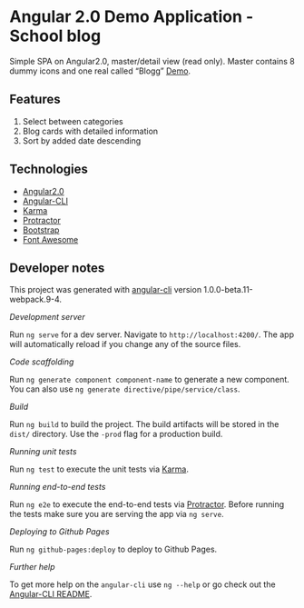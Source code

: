 Angular 2.0 Demo Application - School blog
====================================================

Simple SPA on Angular2.0, master/detail view (read only). Master contains 8 dummy icons and one real called “Blogg” [Demo](https://nixsolutions.github.io/demo-ng2-school/). 

Features
--------

1. Select between categories
2. Blog cards with detailed information
3. Sort by added date descending
  
Technologies
------------

* [Angular2.0](https://angular.io)
* [Angular-CLI](https://github.com/angular/angular-cli)
* [Karma](https://karma-runner.github.io)
* [Protractor](http://www.protractortest.org)
* [Bootstrap](http://getbootstrap.com)
* [Font Awesome](http://fontawesome.io)

Developer notes
---------------

This project was generated with [angular-cli](https://github.com/angular/angular-cli) version 1.0.0-beta.11-webpack.9-4.

*Development server*

Run `ng serve` for a dev server. Navigate to `http://localhost:4200/`. The app will automatically reload if you change any of the source files.

*Code scaffolding*

Run `ng generate component component-name` to generate a new component. You can also use `ng generate directive/pipe/service/class`.

*Build*

Run `ng build` to build the project. The build artifacts will be stored in the `dist/` directory. Use the `-prod` flag for a production build.

*Running unit tests*

Run `ng test` to execute the unit tests via [Karma](https://karma-runner.github.io).

*Running end-to-end tests*

Run `ng e2e` to execute the end-to-end tests via [Protractor](http://www.protractortest.org/).
Before running the tests make sure you are serving the app via `ng serve`.

*Deploying to Github Pages*

Run `ng github-pages:deploy` to deploy to Github Pages.

*Further help*

To get more help on the `angular-cli` use `ng --help` or go check out the [Angular-CLI README](https://github.com/angular/angular-cli/blob/master/README.md).
